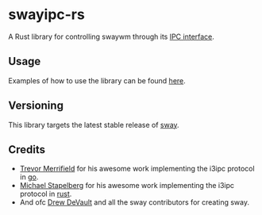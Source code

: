 # swayipc-rs

A Rust library for controlling swaywm through its [IPC interface](https://github.com/swaywm/sway/blob/master/sway/sway-ipc.7.scd).

## Usage

Examples of how to use the library can be found [here](examples).

## Versioning

This library targets the latest stable release of [sway](https://github.com/swaywm/sway).

## Credits

- [Trevor Merrifield](https://github.com/stapelberg) for his awesome work implementing the i3ipc protocol in [go](https://github.com/i3/go-i3).
- [Michael Stapelberg](https://github.com/tmerr) for his awesome work implementing the i3ipc protocol in [rust](https://github.com/tmerr/i3ipc-rs).
- And ofc [Drew DeVault](https://github.com/tmerr) and all the sway contributors for creating sway.
